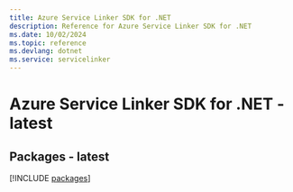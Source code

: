 ```yaml
---
title: Azure Service Linker SDK for .NET
description: Reference for Azure Service Linker SDK for .NET
ms.date: 10/02/2024
ms.topic: reference
ms.devlang: dotnet
ms.service: servicelinker
---
```

# Azure Service Linker SDK for .NET - latest
## Packages - latest
[!INCLUDE [packages](service-linker-index.md)]
